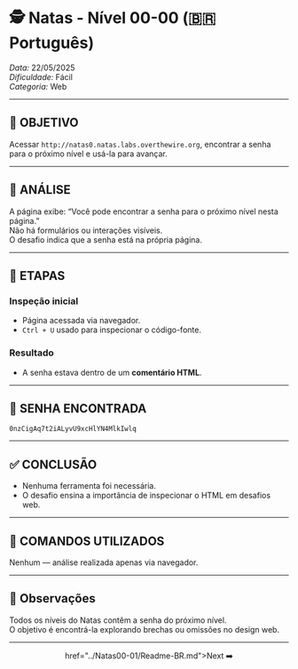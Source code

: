 # 🕵️ Natas - Nível 00-00 (🇧🇷 Português)  
*Data:* 22/05/2025  
*Dificuldade:* Fácil  
*Categoria:* Web

---

## 🎯 OBJETIVO

Acessar `http://natas0.natas.labs.overthewire.org`, encontrar a senha para o próximo nível e usá-la para avançar.

---

## 🔎 ANÁLISE

A página exibe: “Você pode encontrar a senha para o próximo nível nesta página.”  
Não há formulários ou interações visíveis.  
O desafio indica que a senha está na própria página.

---

## 🧱 ETAPAS

### Inspeção inicial

- Página acessada via navegador.  
- `Ctrl + U` usado para inspecionar o código-fonte.

### Resultado

- A senha estava dentro de um **comentário HTML**.

---

## 🔑 SENHA ENCONTRADA

```
0nzCigAq7t2iALyvU9xcHlYN4MlkIwlq
```

---

## ✅ CONCLUSÃO

- Nenhuma ferramenta foi necessária.  
- O desafio ensina a importância de inspecionar o HTML em desafios web.

---

## 🧪 COMANDOS UTILIZADOS

Nenhum — análise realizada apenas via navegador.

---

## 🧠 Observações

Todos os níveis do Natas contêm a senha do próximo nível.  
O objetivo é encontrá-la explorando brechas ou omissões no design web.

---

<p align="center"> href="../Natas00-01/Readme-BR.md">Next ➡️</a>
